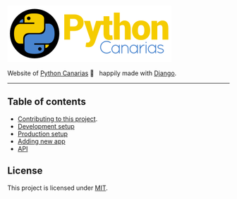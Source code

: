 ![Python Canarias Logo](https://github.com/pythoncanarias/docs/raw/master/logos/python-canarias/bitmaps/logo-python-canarias-color-372x128.png)

Website of [Python Canarias](pythoncanarias.es) 🚀 &nbsp; happily made with [Django](https://www.djangoproject.com/).

---

## Table of contents

- [Contributing to this project](CONTRIBUTING.md).
- [Development setup](docs/dev.md)
- [Production setup](docs/prod.md)
- [Adding new app](docs/new-app.md)
- [API](docs/api.md)

## License

This project is licensed under [MIT](LICENSE.md).
